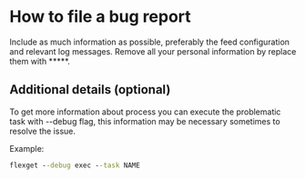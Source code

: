 # How to file a bug report
Include as much information as possible, preferably the feed configuration and relevant log messages. Remove all your personal information by replace them with *****.

## Additional details (optional)
To get more information about process you can execute the problematic task with --debug flag, this information may be necessary sometimes to resolve the issue.

Example:

```cmd
flexget --debug exec --task NAME
```
